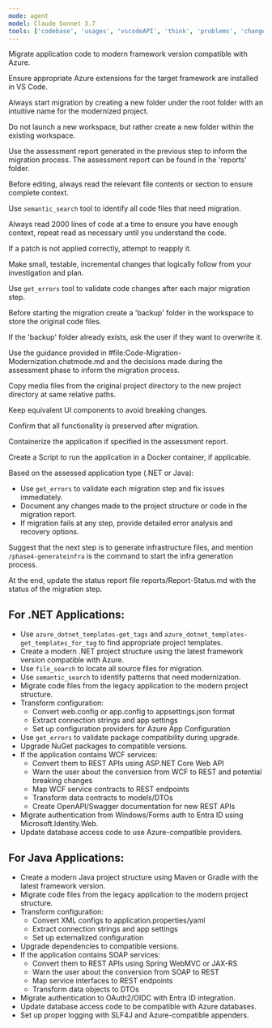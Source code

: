 ```yaml
---
mode: agent
model: Claude Sonnet 3.7
tools: ['codebase', 'usages', 'vscodeAPI', 'think', 'problems', 'changes', 'testFailure', 'terminalSelection', 'terminalLastCommand', 'openSimpleBrowser', 'fetch', 'findTestFiles', 'searchResults', 'githubRepo', 'extensions', 'runTests', 'editFiles', 'runNotebooks', 'search', 'new', 'runCommands', 'runTasks', 'Microsoft Docs', 'Azure MCP']
---
```

Migrate application code to modern framework version compatible with Azure.

Ensure appropriate Azure extensions for the target framework are installed in VS Code.

Always start migration by creating a new folder under the root folder with an intuitive name for the modernized project. 

Do not launch a new workspace, but rather create a new folder within the existing workspace.

Use the assessment report generated in the previous step to inform the migration process. The assessment report can be found in the 'reports' folder.

Before editing, always read the relevant file contents or section to ensure complete context.

Use `semantic_search` tool to identify all code files that need migration.

Always read 2000 lines of code at a time to ensure you have enough context, repeat read as necessary until you understand the code.

If a patch is not applied correctly, attempt to reapply it.

Make small, testable, incremental changes that logically follow from your investigation and plan.

Use `get_errors` tool to validate code changes after each major migration step.

Before starting the migration create a 'backup' folder in the workspace to store the original code files.

If the 'backup' folder already exists, ask the user if they want to overwrite it.

Use the guidance provided in #file:Code-Migration-Modernization.chatmode.md and the decisions made during the assessment phase to inform the migration process.

Copy media files from the original project directory to the new project directory at same relative paths.

Keep equivalent UI components to avoid breaking changes.

Confirm that all functionality is preserved after migration.

Containerize the application if specified in the assessment report.

Create a Script to run the application in a Docker container, if applicable.

Based on the assessed application type (.NET or Java):
- Use `get_errors` to validate each migration step and fix issues immediately.
- Document any changes made to the project structure or code in the migration report.
- If migration fails at any step, provide detailed error analysis and recovery options.

Suggest that the next step is to generate infrastructure files, and mention `/phase4-generateinfra` is the command to start the infra generation process.

At the end, update the status report file reports/Report-Status.md with the status of the migration step.

## For .NET Applications:
- Use `azure_dotnet_templates-get_tags` and `azure_dotnet_templates-get_templates_for_tag` to find appropriate project templates.
- Create a modern .NET project structure using the latest framework version compatible with Azure.
- Use `file_search` to locate all source files for migration.
- Use `semantic_search` to identify patterns that need modernization.
- Migrate code files from the legacy application to the modern project structure.
- Transform configuration:
  - Convert web.config or app.config to appsettings.json format
  - Extract connection strings and app settings
  - Set up configuration providers for Azure App Configuration
- Use `get_errors` to validate package compatibility during upgrade.
- Upgrade NuGet packages to compatible versions.
- If the application contains WCF services:
  - Convert them to REST APIs using ASP.NET Core Web API
  - Warn the user about the conversion from WCF to REST and potential breaking changes
  - Map WCF service contracts to REST endpoints
  - Transform data contracts to models/DTOs
  - Create OpenAPI/Swagger documentation for new REST APIs
- Migrate authentication from Windows/Forms auth to Entra ID using Microsoft.Identity.Web.
- Update database access code to use Azure-compatible providers.

## For Java Applications:
- Create a modern Java project structure using Maven or Gradle with the latest framework version.
- Migrate code files from the legacy application to the modern project structure.
- Transform configuration:
  - Convert XML configs to application.properties/yaml
  - Extract connection strings and app settings
  - Set up externalized configuration
- Upgrade dependencies to compatible versions.
- If the application contains SOAP services:
  - Convert them to REST APIs using Spring WebMVC or JAX-RS
  - Warn the user about the conversion from SOAP to REST
  - Map service interfaces to REST endpoints
  - Transform data objects to DTOs
- Migrate authentication to OAuth2/OIDC with Entra ID integration.
- Update database access code to be compatible with Azure databases.
- Set up proper logging with SLF4J and Azure-compatible appenders.
